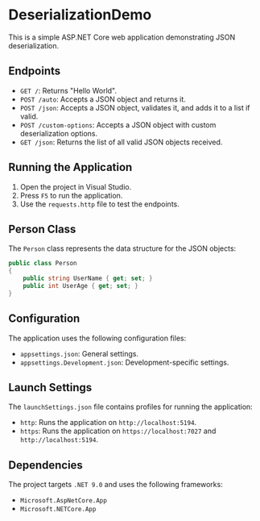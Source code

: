 # DeserializationDemo

This is a simple ASP.NET Core web application demonstrating JSON deserialization.

## Endpoints

- `GET /`: Returns "Hello World".
- `POST /auto`: Accepts a JSON object and returns it.
- `POST /json`: Accepts a JSON object, validates it, and adds it to a list if valid.
- `POST /custom-options`: Accepts a JSON object with custom deserialization options.
- `GET /json`: Returns the list of all valid JSON objects received.

## Running the Application

1. Open the project in Visual Studio.
2. Press `F5` to run the application.
3. Use the `requests.http` file to test the endpoints.

## Person Class

The `Person` class represents the data structure for the JSON objects:

```csharp
public class Person
{
    public string UserName { get; set; }
    public int UserAge { get; set; }
}
```

## Configuration

The application uses the following configuration files:

- `appsettings.json`: General settings.
- `appsettings.Development.json`: Development-specific settings.

## Launch Settings

The `launchSettings.json` file contains profiles for running the application:

- `http`: Runs the application on `http://localhost:5194`.
- `https`: Runs the application on `https://localhost:7027` and `http://localhost:5194`.

## Dependencies

The project targets `.NET 9.0` and uses the following frameworks:

- `Microsoft.AspNetCore.App`
- `Microsoft.NETCore.App`

